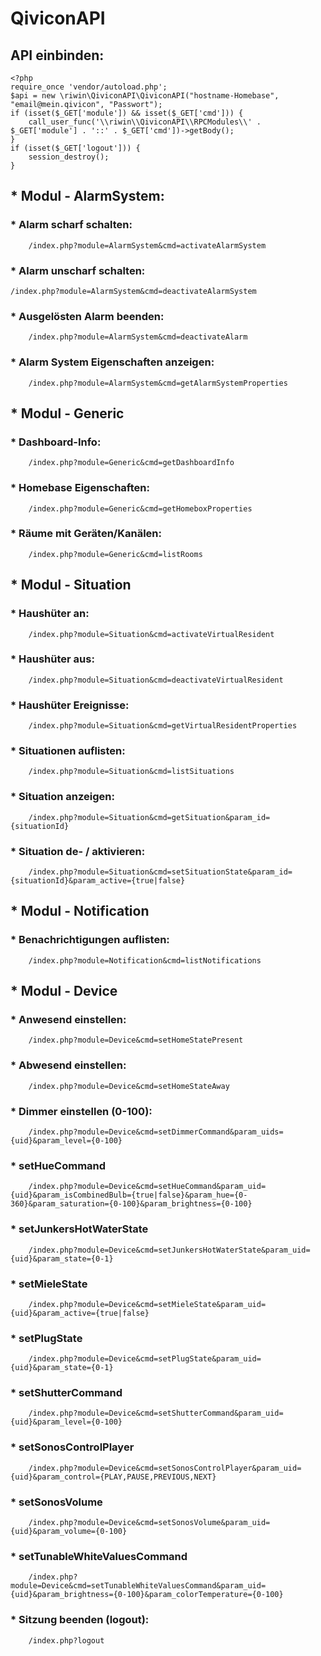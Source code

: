 # QiviconAPI

## API einbinden:

```
<?php
require_once 'vendor/autoload.php';
$api = new \riwin\QiviconAPI\QiviconAPI("hostname-Homebase", "email@mein.qivicon", "Passwort");
if (isset($_GET['module']) && isset($_GET['cmd'])) {
    call_user_func('\\riwin\\QiviconAPI\\RPCModules\\' . $_GET['module'] . '::' . $_GET['cmd'])->getBody();
}
if (isset($_GET['logout'])) {
    session_destroy();
}
```



## * Modul - AlarmSystem:

### * Alarm scharf schalten:
```
    /index.php?module=AlarmSystem&cmd=activateAlarmSystem
```

### * Alarm unscharf schalten:
    /index.php?module=AlarmSystem&cmd=deactivateAlarmSystem

### * Ausgelösten Alarm beenden:
```
    /index.php?module=AlarmSystem&cmd=deactivateAlarm
```

### * Alarm System Eigenschaften anzeigen:
```
    /index.php?module=AlarmSystem&cmd=getAlarmSystemProperties
```


## * Modul - Generic

### * Dashboard-Info:
```
    /index.php?module=Generic&cmd=getDashboardInfo
```

### * Homebase Eigenschaften:
```
    /index.php?module=Generic&cmd=getHomeboxProperties
```

### * Räume mit Geräten/Kanälen:
```
    /index.php?module=Generic&cmd=listRooms
```


## * Modul - Situation

### * Haushüter an:
```
    /index.php?module=Situation&cmd=activateVirtualResident
```

### * Haushüter aus:
```
    /index.php?module=Situation&cmd=deactivateVirtualResident
```

### * Haushüter Ereignisse:
```
    /index.php?module=Situation&cmd=getVirtualResidentProperties
```

### * Situationen auflisten:
```
    /index.php?module=Situation&cmd=listSituations
```

### * Situation anzeigen:
```
    /index.php?module=Situation&cmd=getSituation&param_id={situationId}
```

### * Situation de- / aktivieren:
```
    /index.php?module=Situation&cmd=setSituationState&param_id={situationId}&param_active={true|false}
```


## * Modul - Notification

### * Benachrichtigungen auflisten:
```
    /index.php?module=Notification&cmd=listNotifications
```



## * Modul - Device

### * Anwesend einstellen:
```
    /index.php?module=Device&cmd=setHomeStatePresent
```

### * Abwesend einstellen:
```
    /index.php?module=Device&cmd=setHomeStateAway
```

### * Dimmer einstellen (0-100):
```
    /index.php?module=Device&cmd=setDimmerCommand&param_uids={uid}&param_level={0-100}
```

### * setHueCommand
```
    /index.php?module=Device&cmd=setHueCommand&param_uid={uid}&param_isCombinedBulb={true|false}&param_hue={0-360}&param_saturation={0-100}&param_brightness={0-100}
```

### * setJunkersHotWaterState
```
    /index.php?module=Device&cmd=setJunkersHotWaterState&param_uid={uid}&param_state={0-1}
```

### * setMieleState
```
    /index.php?module=Device&cmd=setMieleState&param_uid={uid}&param_active={true|false}
```

### * setPlugState
```
    /index.php?module=Device&cmd=setPlugState&param_uid={uid}&param_state={0-1}
```

### * setShutterCommand
```
    /index.php?module=Device&cmd=setShutterCommand&param_uid={uid}&param_level={0-100}
```

### * setSonosControlPlayer
```
    /index.php?module=Device&cmd=setSonosControlPlayer&param_uid={uid}&param_control={PLAY,PAUSE,PREVIOUS,NEXT}
```

### * setSonosVolume
```
    /index.php?module=Device&cmd=setSonosVolume&param_uid={uid}&param_volume={0-100}
```

### * setTunableWhiteValuesCommand
```
    /index.php?module=Device&cmd=setTunableWhiteValuesCommand&param_uid={uid}&param_brightness={0-100}&param_colorTemperature={0-100}
```





### * Sitzung beenden (logout):
```
    /index.php?logout
```

